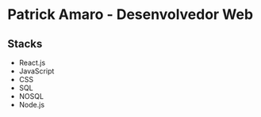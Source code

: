 # Patrick Amaro - Desenvolvedor Web
## Stacks
- React.js
- JavaScript
- CSS
- SQL
- NOSQL
- Node.js

<!---
random0712/random0712 is a ✨ special ✨ repository because its `README.md` (this file) appears on your GitHub profile.
You can click the Preview link to take a look at your changes.
--->
